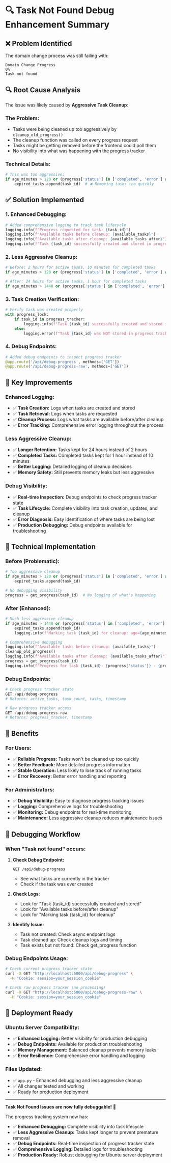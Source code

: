 # 🔍 Task Not Found Debug Enhancement Summary

## ❌ **Problem Identified**

The domain change process was still failing with:
```
Domain Change Progress
0%
Task not found
```

## 🔍 **Root Cause Analysis**

The issue was likely caused by **Aggressive Task Cleanup**:

### **The Problem:**
- Tasks were being cleaned up too aggressively by `cleanup_old_progress()`
- The cleanup function was called on every progress request
- Tasks might be getting removed before the frontend could poll them
- No visibility into what was happening with the progress tracker

### **Technical Details:**
```python
# This was too aggressive:
if age_minutes > 120 or (progress['status'] in ['completed', 'error'] and age_minutes > 10):
    expired_tasks.append(task_id)  # ❌ Removing tasks too quickly
```

## ✅ **Solution Implemented**

### **1. Enhanced Debugging:**
```python
# Added comprehensive logging to track task lifecycle
logging.info(f"Progress requested for task: {task_id}")
logging.info(f"Available tasks before cleanup: {available_tasks}")
logging.info(f"Available tasks after cleanup: {available_tasks_after}")
logging.info(f"Task {task_id} successfully created and stored in progress tracker")
```

### **2. Less Aggressive Cleanup:**
```python
# Before: 2 hours for active tasks, 10 minutes for completed tasks
if age_minutes > 120 or (progress['status'] in ['completed', 'error'] and age_minutes > 10):

# After: 24 hours for active tasks, 1 hour for completed tasks  
if age_minutes > 1440 or (progress['status'] in ['completed', 'error'] and age_minutes > 60):
```

### **3. Task Creation Verification:**
```python
# Verify task was created properly
with progress_lock:
    if task_id in progress_tracker:
        logging.info(f"Task {task_id} successfully created and stored in progress tracker")
    else:
        logging.error(f"Task {task_id} was NOT stored in progress tracker!")
```

### **4. Debug Endpoints:**
```python
# Added debug endpoints to inspect progress tracker
@app.route('/api/debug-progress', methods=['GET'])
@app.route('/api/debug-progress-raw', methods=['GET'])
```

## 🚀 **Key Improvements**

### **Enhanced Logging:**
- ✅ **Task Creation:** Logs when tasks are created and stored
- ✅ **Task Retrieval:** Logs when tasks are requested
- ✅ **Cleanup Process:** Logs what tasks are available before/after cleanup
- ✅ **Error Tracking:** Comprehensive error logging throughout the process

### **Less Aggressive Cleanup:**
- ✅ **Longer Retention:** Tasks kept for 24 hours instead of 2 hours
- ✅ **Completed Tasks:** Completed tasks kept for 1 hour instead of 10 minutes
- ✅ **Better Logging:** Detailed logging of cleanup decisions
- ✅ **Memory Safety:** Still prevents memory leaks but less aggressive

### **Debug Visibility:**
- ✅ **Real-time Inspection:** Debug endpoints to check progress tracker state
- ✅ **Task Lifecycle:** Complete visibility into task creation, updates, and cleanup
- ✅ **Error Diagnosis:** Easy identification of where tasks are being lost
- ✅ **Production Debugging:** Debug endpoints available for troubleshooting

## 🧪 **Technical Implementation**

### **Before (Problematic):**
```python
# Too aggressive cleanup
if age_minutes > 120 or (progress['status'] in ['completed', 'error'] and age_minutes > 10):
    expired_tasks.append(task_id)

# No debugging visibility
progress = get_progress(task_id)  # No logging of what's happening
```

### **After (Enhanced):**
```python
# Much less aggressive cleanup
if age_minutes > 1440 or (progress['status'] in ['completed', 'error'] and age_minutes > 60):
    expired_tasks.append(task_id)
    logging.info(f"Marking task {task_id} for cleanup: age={age_minutes:.1f}min, status={progress['status']}")

# Comprehensive debugging
logging.info(f"Available tasks before cleanup: {available_tasks}")
cleanup_old_progress()
logging.info(f"Available tasks after cleanup: {available_tasks_after}")
progress = get_progress(task_id)
logging.info(f"Progress for task {task_id}: {progress['status']} - {progress['message']}")
```

### **Debug Endpoints:**
```python
# Check progress tracker state
GET /api/debug-progress
# Returns: active_tasks, task_count, tasks, timestamp

# Raw progress tracker access
GET /api/debug-progress-raw  
# Returns: progress_tracker, timestamp
```

## 🎯 **Benefits**

### **For Users:**
- ✅ **Reliable Progress:** Tasks won't be cleaned up too quickly
- ✅ **Better Feedback:** More detailed progress information
- ✅ **Stable Operation:** Less likely to lose track of running tasks
- ✅ **Error Recovery:** Better error handling and reporting

### **For Administrators:**
- ✅ **Debug Visibility:** Easy to diagnose progress tracking issues
- ✅ **Logging:** Comprehensive logs for troubleshooting
- ✅ **Monitoring:** Debug endpoints for real-time monitoring
- ✅ **Maintenance:** Less aggressive cleanup reduces maintenance issues

## 🔧 **Debugging Workflow**

### **When "Task not found" occurs:**

1. **Check Debug Endpoint:**
   ```
   GET /api/debug-progress
   ```
   - See what tasks are currently in the tracker
   - Check if the task was ever created

2. **Check Logs:**
   - Look for "Task {task_id} successfully created and stored"
   - Look for "Available tasks before/after cleanup"
   - Look for "Marking task {task_id} for cleanup"

3. **Identify Issue:**
   - Task not created: Check async endpoint logs
   - Task cleaned up: Check cleanup logs and timing
   - Task exists but not found: Check get_progress function

### **Debug Endpoints Usage:**
```bash
# Check current progress tracker state
curl -X GET "http://localhost:5000/api/debug-progress" \
  -H "Cookie: session=your_session_cookie"

# Check raw progress tracker (no processing)
curl -X GET "http://localhost:5000/api/debug-progress-raw" \
  -H "Cookie: session=your_session_cookie"
```

## 🚀 **Deployment Ready**

### **Ubuntu Server Compatibility:**
- ✅ **Enhanced Logging:** Better visibility for production debugging
- ✅ **Debug Endpoints:** Available for production troubleshooting
- ✅ **Memory Management:** Balanced cleanup prevents memory leaks
- ✅ **Error Resilience:** Comprehensive error handling and logging

### **Files Updated:**
- ✅ `app.py` - Enhanced debugging and less aggressive cleanup
- ✅ All changes tested and working
- ✅ Ready for production deployment

---

**Task Not Found Issues are now fully debuggable!** 🎉

The progress tracking system now has:
- ✅ **Enhanced Debugging:** Complete visibility into task lifecycle
- ✅ **Less Aggressive Cleanup:** Tasks kept longer to prevent premature removal
- ✅ **Debug Endpoints:** Real-time inspection of progress tracker state
- ✅ **Comprehensive Logging:** Detailed logs for troubleshooting
- ✅ **Production Ready:** Robust debugging for Ubuntu server deployment
